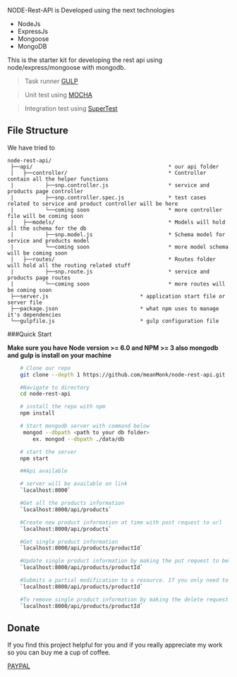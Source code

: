 
NODE-Rest-API is Developed using the next technologies
* NodeJs
* ExpressJs
* Mongoose
* MongoDB

This is the starter kit for developing the rest api using node/express/mongoose with mongodb.

> Task runner [GULP](https://gulpjs.com/)

> Unit test using [MOCHA](https://mochajs.org/)

> Integration test using [SuperTest](https://www.npmjs.com/package/supertest)

## File Structure
We have tried to

```
node-rest-api/
 ├──api/                                           * our api folder
 |   ├──controller/                                * Controller contain all the helper functions
 |          ├──snp.controller.js                   * service and products page controller
 |          ├──snp.controller.spec.js              * test cases related to service and product controller will be here
 |          └──coming soon                         * more controller file will be coming soon
 |   ├──models/                                    * Models will hold all the schema for the db
 |          ├──snp.model.js                        * Schema model for service and products model
 |          └──coming soon                         * more model schema will be coming soon
 |   ├──routes/                                    * Routes folder will hold all the routing related stuff
 |          ├──snp.route.js                        * service and products page routes
 |          └──coming soon                         * more routes will be coming soon
 ├──server.js                             * application start file or server file
 ├──package.json                          * what npm uses to manage it's dependencies
 └──gulpfile.js                           * gulp configuration file

```


###Quick Start

**Make sure you have Node version >= 6.0 and NPM >= 3 also mongodb  and gulp is install on your machine**

```bash
    # Clone our repo
    git clone --depth 1 https://github.com/meanMonk/node-rest-api.git

    #Navigate to directory
    cd node-rest-api

    # install the repo with npm
    npm install

    # Start mongodb server with command below
     mongod --dbpath <path to your db folder>
        ex. mongod --dbpath ./data/db

    # start the server
    npm start

    ##Api available

    # server will be available on link
    `localhost:8000`

    #Get all the products information
    `localhost:8000/api/products`

    #Create new product information at time with post request to url
    `localhost:8000/api/products`

    #Get single product information
    `localhost:8000/api/products/productId`

    #Update single product information by making the put request to below link
    `localhost:8000/api/products/productId`

    #Submits a partial modification to a resource. If you only need to update one field for the resource you may want to use the PATCH method with link below
    `localhost:8000/api/products/productId`

    #To remove single product information by making the delete request to below link
    `localhost:8000/api/products/productId`

```

Donate
------

If you find this project helpful for you and if you really appreciate my work so you can buy me a cup of coffee.

[PAYPAL](https://www.paypal.me/SahilKashetwar)

